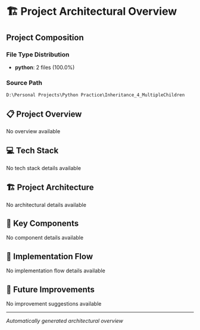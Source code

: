 # 🏗️ Project Architectural Overview

## Project Composition

### File Type Distribution
- **python**: 2 files (100.0%)

### Source Path
`D:\Personal Projects\Python Practice\Inheritance_4_MultipleChildren`

## 📋 Project Overview
No overview available

## 💻 Tech Stack
No tech stack details available

## 🏗️ Project Architecture
No architectural details available

## 🧩 Key Components
No component details available

## 🔀 Implementation Flow
No implementation flow details available

## 🚀 Future Improvements
No improvement suggestions available

---

*Automatically generated architectural overview*
